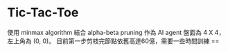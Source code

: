 # Tic-Tac-Toe
使用 minmax algorithm 結合 alpha-beta pruning 作為 AI agent
盤面為 4 X 4，左上角為 (0, 0)。
目前第一步剪枝完節點依舊高達60億，需要一些時間訓練 == 
